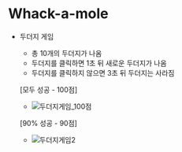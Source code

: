 # Whack-a-mole
- 두더지 게임
  * 총 10개의 두더지가 나옴
  * 두더지를 클릭하면 1초 뒤 새로운 두더지가 나옴
  * 두더지를 클릭하지 않으면 3초 뒤 두더지는 사라짐
  
  [모두 성공 - 100점]
  * ![두더지게임_100점](https://user-images.githubusercontent.com/48754671/73321608-5bb71f00-4286-11ea-82b6-7d7a6116c827.gif)
  
  [90% 성공 - 90점]
  * ![두더지게임2](https://user-images.githubusercontent.com/48754671/73321611-5e197900-4286-11ea-9f1b-8d5916f30f46.gif)
